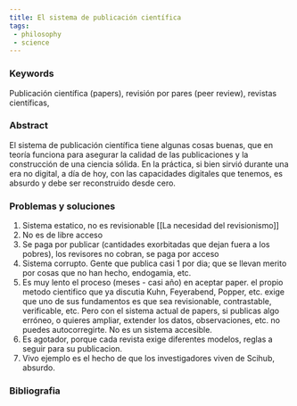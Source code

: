 ```yaml
---
title: El sistema de publicación científica
tags: 
 - philosophy
 - science
---
```



### Keywords
Publicación científica (papers), revisión por pares (peer review), revistas científicas,
### Abstract
El sistema de publicación científica tiene algunas cosas buenas, que en teoría funciona para asegurar la calidad de las publicaciones y la construcción de una ciencia sólida. En la práctica, si bien sirvió durante una era no digital, a día de hoy, con las capacidades digitales que tenemos, es absurdo y debe ser reconstruido desde cero.

### Problemas y soluciones
1. Sistema estatico, no es revisionable [[La necesidad del revisionismo]]
2. No es de libre acceso
3. Se paga por publicar (cantidades exorbitadas que dejan fuera a los pobres), los revisores no cobran, se paga por acceso
4. Sistema corrupto. Gente que publica casi 1 por dia; que se llevan merito por cosas que no han hecho, endogamia, etc.
5. Es muy lento el proceso (meses - casi año) en aceptar paper. el propio metodo cientifico que ya discutia Kuhn, Feyerabend, Popper, etc. exige que uno de sus fundamentos es que sea revisionable, contrastable, verificable, etc. Pero con el sistema actual de papers, si publicas algo erróneo, o quieres ampliar, extender los datos, observaciones, etc. no puedes autocorregirte. No es un sistema accesible.
6. Es agotador, porque cada revista exige diferentes modelos, reglas a seguir para su publicacion. 
7. Vivo ejemplo es el hecho de que los investigadores viven de Scihub, absurdo.
### Bibliografia